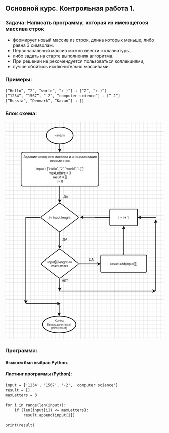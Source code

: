 ## Основной курс. Контрольная работа 1.

### Задача: Написать программу, которая из имеющегося массива строк
* формирует новый массив из строк, длина которых меньше, либо равна 3 символам.
* Первоначальный массив можно ввести с клавиатуры,
* либо задать на старте выполнения алгоритма.
* При решении не рекомендуется пользоваться коллекциями,
* лучше обойтись исключительно массивами.

### Примеры:

```
[“Hello”, “2”, “world”, “:-)”] → [“2”, “:-)”]
[“1234”, “1567”, “-2”, “computer science”] → [“-2”]
[“Russia”, “Denmark”, “Kazan”] → []
```

### Блок схема:
![Блок схема](https://github.com/YanaCh1513/language-learning-test1/blob/main/scheema-1.png)


### Программа:
#### Языком был выбран Python.
#### Листинг программы (Python):

```
input = ['1234', '1567', '-2', 'computer science']
result = []
maxLetters = 3

for i in range(len(input)):
    if (len(input[i]) <= maxLetters):
        result.append(input[i])

print(result)
```
